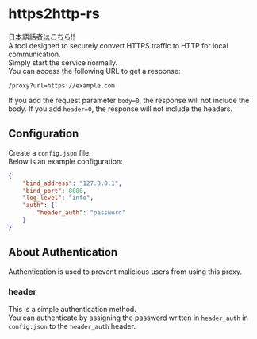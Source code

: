 # https2http-rs
[日本語話者はこちら!!](/README.ja.md)  
A tool designed to securely convert HTTPS traffic to HTTP for local communication.  
Simply start the service normally.  
You can access the following URL to get a response:  
```
/proxy?url=https://example.com
```
If you add the request parameter `body=0`, the response will not include the body. If you add `header=0`, the response will not include the headers.  
## Configuration
Create a `config.json` file.  
Below is an example configuration:  
```json
{
    "bind_address": "127.0.0.1",
    "bind_port": 8080,
    "log_level": "info",
    "auth": {
        "header_auth": "password"
    }
}
```
## About Authentication
Authentication is used to prevent malicious users from using this proxy.  
### header
This is a simple authentication method.  
You can authenticate by assigning the password written in `header_auth` in `config.json` to the `header_auth` header.  